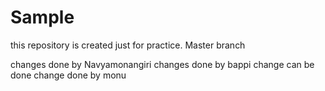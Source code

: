 # Sample
this repository is created just for practice.
Master branch 

changes done by Navyamonangiri
changes done by bappi
change can be done 
change done by monu
